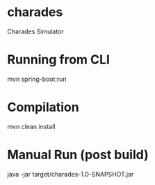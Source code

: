 # charades
Charades Simulator

# Running from CLI
mvn spring-boot:run

# Compilation
mvn clean install

# Manual Run (post build)
java -jar target/charades-1.0-SNAPSHOT.jar
